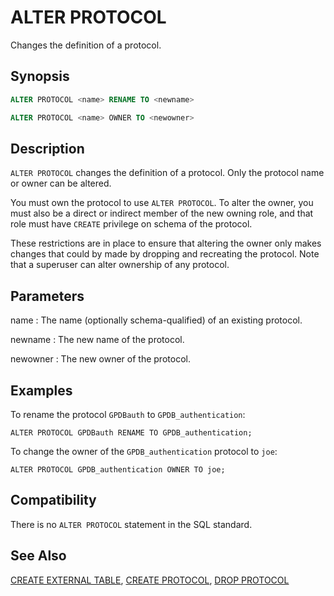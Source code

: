 # ALTER PROTOCOL

Changes the definition of a protocol.

## Synopsis

```sql
ALTER PROTOCOL <name> RENAME TO <newname>

ALTER PROTOCOL <name> OWNER TO <newowner>
```

## Description

`ALTER PROTOCOL` changes the definition of a protocol. Only the protocol name or owner can be altered.

You must own the protocol to use `ALTER PROTOCOL`. To alter the owner, you must also be a direct or indirect member of the new owning role, and that role must have `CREATE` privilege on schema of the protocol.

These restrictions are in place to ensure that altering the owner only makes changes that could by made by dropping and recreating the protocol. Note that a superuser can alter ownership of any protocol.

## Parameters

name
:   The name (optionally schema-qualified) of an existing protocol.

newname
:   The new name of the protocol.

newowner
:   The new owner of the protocol.

## Examples

To rename the protocol `GPDBauth` to `GPDB_authentication`:

```
ALTER PROTOCOL GPDBauth RENAME TO GPDB_authentication;
```

To change the owner of the `GPDB_authentication` protocol to `joe`:

```
ALTER PROTOCOL GPDB_authentication OWNER TO joe;
```

## Compatibility

There is no `ALTER PROTOCOL` statement in the SQL standard.

## See Also

[CREATE EXTERNAL TABLE](/docs/sql-statements/sql-statement-create-external-table.md), [CREATE PROTOCOL](/docs/sql-statements/sql-statement-create-protocol.md), [DROP PROTOCOL](/docs/sql-statements/sql-statement-drop-protocol.md)



